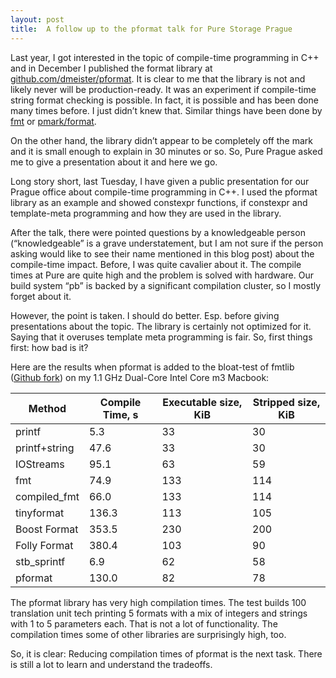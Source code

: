```yaml
---
layout: post
title:  A follow up to the pformat talk for Pure Storage Prague
---
```


Last year, I got interested in the topic of compile-time programming in C++ and in December I published the format library at [github.com/dmeister/pformat](https://github.com/dmeister/pformat). It is clear to me that the library is not and likely never will be production-ready. It was an experiment if compile-time string format checking is possible. In fact, it is possible and has been done many times before. I just didn’t knew that. Similar things have been done by [fmt](https://www.zverovich.net/2017/11/05/compile-time-format-strings.html) or [pmark/format](https://github.com/mpark/format).

On the other hand, the library didn’t appear to be completely off the mark and it is small enough to explain in 30 minutes or so. So, Pure Prague asked me to give a presentation about it and here we go.

Long story short, last Tuesday, I have given a public presentation for our Prague office about compile-time programming in C++.
I used the pformat library as an example and showed constexpr functions, if constexpr and template-meta programming and how they are used in the library.

After the talk, there were pointed questions by a knowledgeable person (“knowledgeable” is a grave understatement, but I am not sure if the person asking would like to see their name mentioned in this blog post) about the compile-time impact. Before, I was quite cavalier about it. The compile times at Pure are quite high and the problem is solved with hardware. Our build system “pb” is backed by a significant compilation cluster, so I mostly forget about it.

However, the point is taken. I should do better. Esp. before giving presentations about
the topic. The library is certainly not optimized for it. Saying that it overuses template meta programming is fair. So, first things first: how bad is it?

Here are the results when pformat is added to the bloat-test of fmtlib ([Github fork](https://github.com/dmeister/format-benchmark)) on my 1.1 GHz Dual-Core Intel Core m3 Macbook:

Method        |Compile Time, s |Executable size, KiB |Stripped size, KiB
--------------|----------------|---------------------|-------------------
printf        |            5.3 |                  33 |                30
printf+string |           47.6 |                  33 |                30
IOStreams     |           95.1 |                  63 |                59
fmt           |           74.9 |                 133 |               114
compiled_fmt  |           66.0 |                 133 |               114
tinyformat    |          136.3 |                 113 |               105
Boost Format  |          353.5 |                 230 |               200
Folly Format  |          380.4 |                 103 |                90
stb_sprintf   |            6.9 |                  62 |                58
pformat       |          130.0 |                  82 |                78

The pformat library has very high compilation times. The test builds 100 translation unit tech printing
5 formats with a mix of integers and strings with 1 to 5 parameters each. That is not
a lot of functionality.
The compilation times some of other libraries are surprisingly high, too.

So, it is clear: Reducing compilation times of pformat is the next task. There is still
a lot to learn and understand the tradeoffs.
